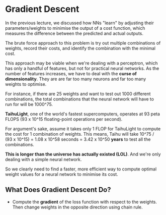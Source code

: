 # Gradient Descent

In the previous lecture, we discussed how NNs "learn" by adjusting their parameters/weights to minimise the output of a cost function, which measures the difference between the predicted and actual outputs.

The brute force approach to this problem is try out multiple combinations of weights, record their costs, and identify the combination with the minimal cost. 

This approach may be viable when we're dealing with a perceptron, which has only a handful of features, but not for practical neural networks. As the number of features increases, we have to deal with the **curse of dimensionality**. They are are far too many neurons and far too many weights to optimise.

For instance, if there are 25 weights and want to test out 1000 different combinations, the total combinations that the neural network will have to run for will be 1000^75.

**TaihuLight**, one of the world's fastest supercomputers, operates at 93 peta FLOPS (93 x 10^15 floating-point operations per second). 

For argument's sake, assume it takes only 1 FLOP for TaihuLight to compute the cost for 1 combination of weights. This means, Taihu will take 10^75 / (93 x 10^15) = 1.08 x 10^58 seconds = 3.42 x 10^50 **years** to test all the combinations.

**This is longer than the universe has actually existed (LOL)**. And we're only dealing with a simple neural network. 

So we clearly need to find a faster, more efficient way to compute optimal weight values for a neural network to minimise its cost.

## What Does Gradient Descent Do?
- Compute the **gradient** of the loss function with respect to the weights. Then change weights in the opposite direction using chain rule. 